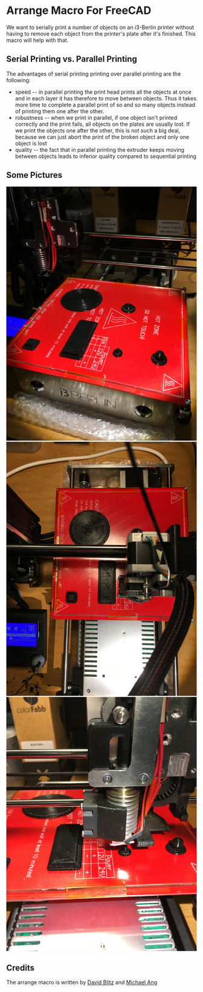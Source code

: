 # Arrange Macro For FreeCAD

We want to serially print a number of objects on an i3-Berlin printer without having to
remove each object from the printer's plate after it's finished.
This macro will help with that.

## Serial Printing vs. Parallel Printing

The advantages of serial printing printing over parallel printing are the following:
* speed -- in parallel printing the print head prints all the objects at once and in each layer it has therefore
  to move between objects. Thus it takes more time to complete a parallel print of so and so many objects instead
  of printing them one after the other.
* robustness -- when we print in parallel, if one object isn't printed correctly and the print fails, all objects on the plates
  are usually lost. If we print the objects one after the other, this is not such a big deal, because we can just abort the print of the broken object and only one object is lost
* quality -- the fact that in parallel printing the extruder keeps moving between objects leads to inferior quality compared to
  sequential printing

## Some Pictures
![1](doc/IMG-1.JPG)
![2](doc/IMG-2.JPG)
![3](doc/IMG-3.JPG)

## Credits
The arrange macro is written by [David Blitz](https://github.com/davidblitz) and [Michael Ang](http://www.michaelang.com/)
